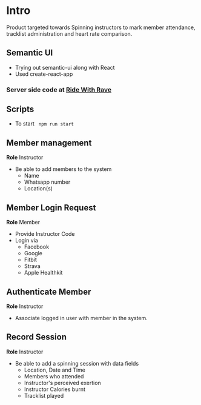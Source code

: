 # Intro
Product targeted towards Spinning instructors to mark member attendance, tracklist administration and heart rate comparison.

## Semantic UI

- Trying out semantic-ui along with React 
- Used create-react-app

### Server side code at [Ride With Rave](https://github.com/ravsom/ride-with-rave)
## Scripts
- To start <code> npm run start </code>

## Member management
**Role** Instructor

- Be able to add members to the system
    - Name
    - Whatsapp number
    - Location(s)

## Member Login Request
**Role** Member

- Provide Instructor Code
- Login via 
    - Facebook
    - Google
    - Fitbit
    - Strava
    - Apple Healthkit

## Authenticate Member
**Role** Instructor

- Associate logged in user with member in the system.

## Record Session
**Role** Instructor

- Be able to add a spinning session with data fields
    - Location, Date and Time
    - Members who attended
    - Instructor's perceived exertion
    - Instructor Calories burnt
    - Tracklist played